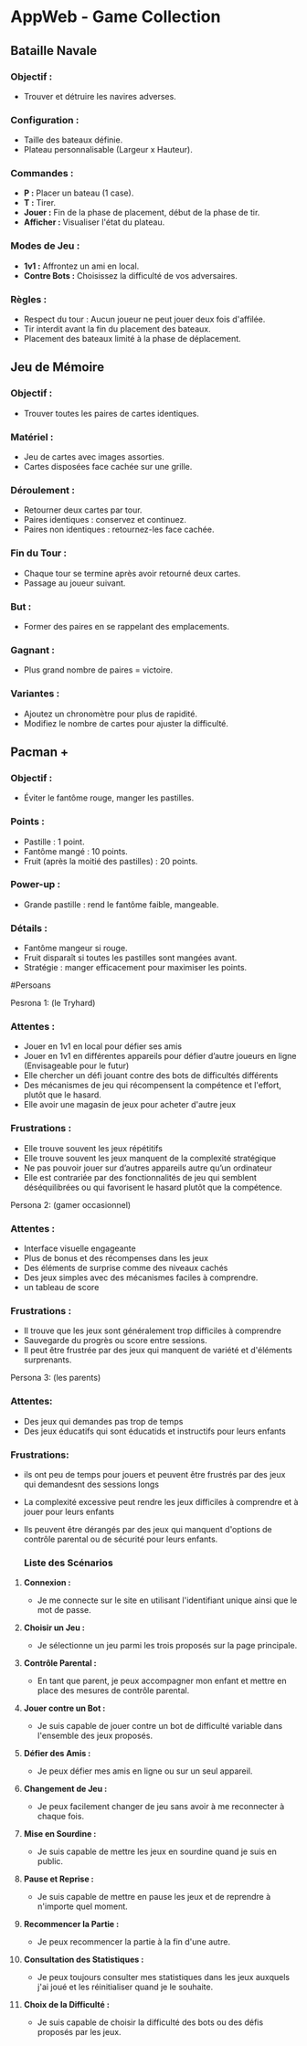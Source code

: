 # AppWeb - Game Collection

## Bataille Navale
### Objectif :
- Trouver et détruire les navires adverses.
### Configuration :
- Taille des bateaux définie.
- Plateau personnalisable (Largeur x Hauteur).
### Commandes :
- **P :** Placer un bateau (1 case).
- **T :** Tirer.
- **Jouer :** Fin de la phase de placement, début de la phase de tir.
- **Afficher :** Visualiser l'état du plateau.
### Modes de Jeu :
- **1v1 :** Affrontez un ami en local.
- **Contre Bots :** Choisissez la difficulté de vos adversaires.
### Règles :
- Respect du tour : Aucun joueur ne peut jouer deux fois d'affilée.
- Tir interdit avant la fin du placement des bateaux.
- Placement des bateaux limité à la phase de déplacement.

## Jeu de Mémoire
### Objectif :
- Trouver toutes les paires de cartes identiques.
### Matériel :
- Jeu de cartes avec images assorties.
- Cartes disposées face cachée sur une grille.
### Déroulement :
- Retourner deux cartes par tour.
- Paires identiques : conservez et continuez.
- Paires non identiques : retournez-les face cachée.
### Fin du Tour :
- Chaque tour se termine après avoir retourné deux cartes.
- Passage au joueur suivant.
### But :
- Former des paires en se rappelant des emplacements.
### Gagnant :
- Plus grand nombre de paires = victoire.
### Variantes :
- Ajoutez un chronomètre pour plus de rapidité.
- Modifiez le nombre de cartes pour ajuster la difficulté.

## Pacman +
### Objectif :
- Éviter le fantôme rouge, manger les pastilles.
### Points :
- Pastille : 1 point.
- Fantôme mangé : 10 points.
- Fruit (après la moitié des pastilles) : 20 points.
### Power-up :
- Grande pastille : rend le fantôme faible, mangeable.
### Détails :
- Fantôme mangeur si rouge.
- Fruit disparaît si toutes les pastilles sont mangées avant.
- Stratégie : manger efficacement pour maximiser les points.


#Persoans

Pesrona 1: (le Tryhard)
### Attentes :
- Jouer en 1v1 en local pour défier ses amis
- Jouer en 1v1 en différentes appareils pour défier d’autre joueurs en ligne (Envisageable pour le futur)
- Elle chercher un défi jouant contre des bots de difficultés différents 
- Des mécanismes de jeu qui récompensent la compétence et l'effort, plutôt que le hasard.
- Elle avoir une magasin de jeux pour acheter d'autre jeux

### Frustrations :
- Elle trouve souvent les jeux répétitifs
- Elle trouve souvent les jeux manquent de la complexité stratégique 
- Ne pas pouvoir jouer sur d’autres appareils autre qu’un ordinateur
- Elle est contrariée par des fonctionnalités de jeu qui semblent déséquilibrées ou qui favorisent le hasard plutôt que la compétence.

Persona 2: (gamer occasionnel)
### Attentes :
- Interface visuelle engageante
- Plus de bonus et des récompenses dans les jeux
- Des éléments de surprise comme des niveaux cachés
- Des jeux simples avec des mécanismes faciles à comprendre.
- un tableau de score

### Frustrations :
- Il trouve que les jeux sont généralement trop difficiles à comprendre 
- Sauvegarde du progrès ou score entre sessions.
- Il peut être frustrée par des jeux qui manquent de variété et d'éléments surprenants.

Persona 3: (les parents)
### Attentes:
- Des jeux qui demandes pas trop de temps
- Des jeux éducatifs qui sont éducatids et instructifs pour leurs enfants

### Frustrations:
- ils ont peu de temps pour jouers et peuvent être frustrés par des jeux qui demandesnt des sessions longs
- La complexité excessive peut rendre les jeux difficiles à comprendre et à jouer pour leurs enfants
- Ils peuvent être dérangés par des jeux qui manquent d'options de contrôle parental ou de sécurité pour leurs enfants.

  ### Liste des Scénarios

1. **Connexion :** 
   - Je me connecte sur le site en utilisant l'identifiant unique ainsi que le mot de passe.

2. **Choisir un Jeu :**
   - Je sélectionne un jeu parmi les trois proposés sur la page principale.

3. **Contrôle Parental :**
   - En tant que parent, je peux accompagner mon enfant et mettre en place des mesures de contrôle parental.

4. **Jouer contre un Bot :**
   - Je suis capable de jouer contre un bot de difficulté variable dans l'ensemble des jeux proposés.

5. **Défier des Amis :**
   - Je peux défier mes amis en ligne ou sur un seul appareil.

6. **Changement de Jeu :**
   - Je peux facilement changer de jeu sans avoir à me reconnecter à chaque fois.

7. **Mise en Sourdine :**
   - Je suis capable de mettre les jeux en sourdine quand je suis en public.

8. **Pause et Reprise :**
   - Je suis capable de mettre en pause les jeux et de reprendre à n'importe quel moment.

9. **Recommencer la Partie :**
   - Je peux recommencer la partie à la fin d'une autre.

10. **Consultation des Statistiques :**
    - Je peux toujours consulter mes statistiques dans les jeux auxquels j'ai joué et les réinitialiser quand je le souhaite.

11. **Choix de la Difficulté :**
    - Je suis capable de choisir la difficulté des bots ou des défis proposés par les jeux.
